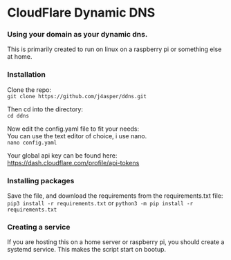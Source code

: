 # CloudFlare Dynamic DNS
### Using your domain as your dynamic dns.

This is primarily created to run on linux on a raspberry pi or something else at home.

### Installation
Clone the repo:  
```git clone https://github.com/j4asper/ddns.git```

Then cd into the directory:  
```cd ddns```

Now edit the config.yaml file to fit your needs:  
You can use the text editor of choice, i use nano.  
```nano config.yaml```

Your global api key can be found here: https://dash.cloudflare.com/profile/api-tokens

### Installing packages
Save the file, and download the requirements from the requirements.txt file:  
```pip3 install -r requirements.txt``` or ```python3 -m pip install -r requirements.txt```

### Creating a service
If you are hosting this on a home server or raspberry pi, you should create a systemd service. This makes the script start on bootup.
